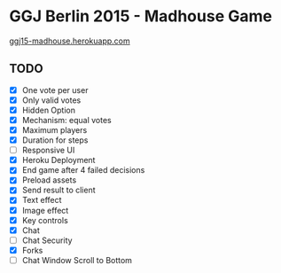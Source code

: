 # GGJ Berlin 2015 - Madhouse Game

[ggj15-madhouse.herokuapp.com](http://ggj15-madhouse.herokuapp.com/)

## TODO

- [x] One vote per user
- [x] Only valid votes
- [x] Hidden Option
- [x] Mechanism: equal votes
- [x] Maximum players
- [x] Duration for steps
- [ ] Responsive UI
- [x] Heroku Deployment
- [x] End game after 4 failed decisions
- [x] Preload assets
- [x] Send result to client
- [x] Text effect
- [x] Image effect
- [x] Key controls
- [x] Chat
- [ ] Chat Security
- [x] Forks
- [ ] Chat Window Scroll to Bottom